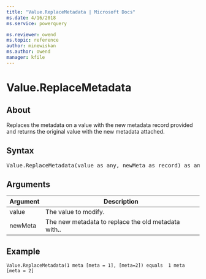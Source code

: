 ```yaml
---
title: "Value.ReplaceMetadata | Microsoft Docs"
ms.date: 4/16/2018
ms.service: powerquery

ms.reviewer: owend
ms.topic: reference
author: minewiskan
ms.author: owend
manager: kfile
---
```

# Value.ReplaceMetadata

  
## About  
Replaces the metadata on a value with the new metadata record provided and returns the original value with the new metadata attached.  
  
## Syntax

<pre>
Value.ReplaceMetadata(value as any, newMeta as record) as any  
</pre>
  
## Arguments  
  
|Argument|Description|  
|------------|---------------|  
|value|The value to modify.|  
|newMeta|The new metadata to replace the old metadata with..|  
  
## Example  
  
```powerquery-m
Value.ReplaceMetadata(1 meta [meta = 1], [meta=2]) equals  1 meta [meta = 2]  
```  
